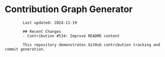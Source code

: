 # Contribution Graph Generator
            
            Last updated: 2024-11-19
            
            ## Recent Changes
            - Contribution #534: Improve README content
            
            This repository demonstrates GitHub contribution tracking and commit generation.
        